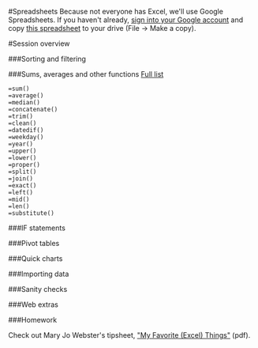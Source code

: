 #Spreadsheets
Because not everyone has Excel, we'll use Google Spreadsheets. If you haven't already, <a href="http://drive.google.com">sign into your Google account</a> and copy <a href="https://docs.google.com/spreadsheets/d/1fJ0QS18Zyftld30kdd10AD-ZO9n0f-VDnJKPsxLAmPY/edit?usp=sharing">this spreadsheet</a> to your drive (File -> Make a copy).

#Session overview

###Sorting and filtering

###Sums, averages and other functions
<a href="https://support.google.com/docs/table/25273?hl=en&ref_topic=1361471">Full list</a>

<code>=sum()</code><br>
<code>=average()</code><br>
<code>=median()</code><br>
<code>=concatenate()</code><br>
<code>=trim()</code><br>
<code>=clean()</code><br>
<code>=datedif()</code><br>
<code>=weekday()</code><br>
<code>=year()</code><br>
<code>=upper()</code><br>
<code>=lower()</code><br>
<code>=proper()</code><br>
<code>=split()</code><br>
<code>=join()</code><br>
<code>=exact()</code><br>
<code>=left()</code><br>
<code>=mid()</code><br>
<code>=len()</code><br>
<code>=substitute()</code>

###IF statements

###Pivot tables

###Quick charts

###Importing data

###Sanity checks

###Web extras

###Homework

Check out Mary Jo Webster's tipsheet, <a href="http://extra.twincities.com/car/mj/ExcelClassHandout.pdf">"My Favorite (Excel) Things"</a> (pdf).